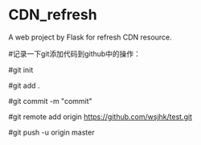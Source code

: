 # CDN_refresh
A web project by Flask for refresh CDN resource.


#记录一下git添加代码到github中的操作：

#git init

#git add .

#git commit -m "commit"

#git remote add origin https://github.com/wsjhk/test.git

#git push -u origin master
